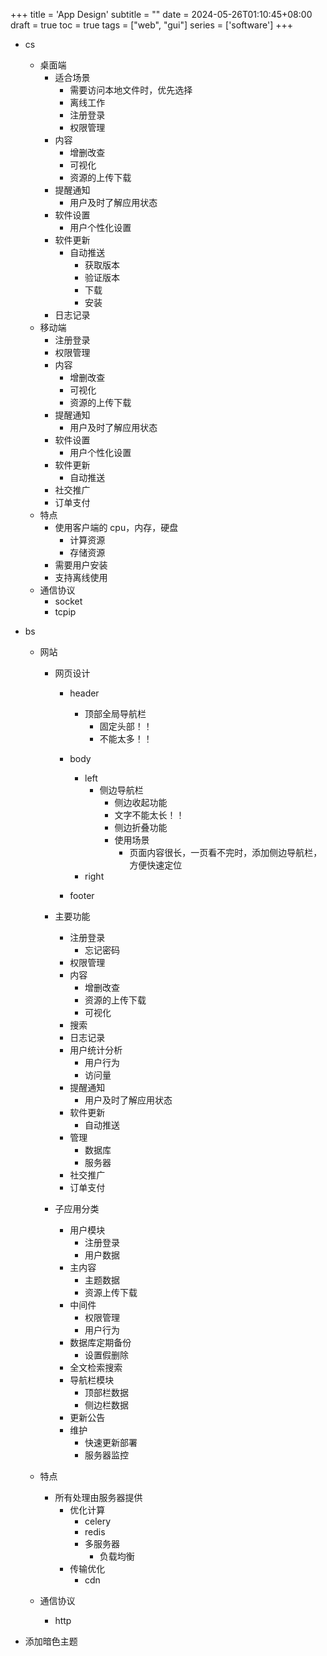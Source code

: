 +++
title = 'App Design'
subtitle = ""
date = 2024-05-26T01:10:45+08:00
draft = true
toc = true
tags = ["web", "gui"]
series = ['software']
+++

-   cs
    -   桌面端
        -   适合场景
            -   需要访问本地文件时，优先选择
            -   离线工作
            -   注册登录
            -   权限管理
        -   内容
            -   增删改查
            -   可视化
            -   资源的上传下载
        -   提醒通知
            -   用户及时了解应用状态
        -   软件设置
            -   用户个性化设置
        -   软件更新
            -   自动推送
                -   获取版本
                -   验证版本
                -   下载
                -   安装
        -   日志记录
    -   移动端
        - 注册登录
        - 权限管理
        -   内容
            -   增删改查
            -   可视化
            -   资源的上传下载
        -   提醒通知
            -   用户及时了解应用状态
        -   软件设置
            -   用户个性化设置
        -   软件更新
            -   自动推送
        -   社交推广
        -   订单支付
    -   特点
        -   使用客户端的 cpu，内存，硬盘
            -   计算资源
            -   存储资源
        -   需要用户安装
        -   支持离线使用
    -   通信协议
        -   socket
        -   tcpip
-   bs

    -   网站

        -   网页设计

            -   header
                -   顶部全局导航栏
                    -   固定头部！！
                    -   不能太多！！
            -   body

                -   left
                    -   侧边导航栏
                        -   侧边收起功能
                        -   文字不能太长！！
                        -   侧边折叠功能
                        -   使用场景
                            -   页面内容很长，一页看不完时，添加侧边导航栏，方便快速定位
                -   right

            -   footer

        -   主要功能
            -  注册登录
               -  忘记密码 
            -  权限管理
            -   内容
                -   增删改查
                -   资源的上传下载
                -   可视化
            -   搜索
            -   日志记录
            -   用户统计分析
                -   用户行为
                -   访问量
            -   提醒通知
                -   用户及时了解应用状态
            -   软件更新
                -   自动推送
            -   管理
                -   数据库
                -   服务器
            -   社交推广
            -   订单支付
        -   子应用分类
            -   用户模块
                -   注册登录
                -   用户数据
            -   主内容
                -   主题数据
                -   资源上传下载
            -   中间件
                -   权限管理
                -   用户行为
            -   数据库定期备份
                -   设置假删除
            -   全文检索搜索
            -   导航栏模块
                -   顶部栏数据
                -   侧边栏数据
            -   更新公告
            -   维护
                -   快速更新部署
                -   服务器监控

    -   特点
        -   所有处理由服务器提供
            -   优化计算
                -   celery
                -   redis
                -   多服务器
                    -   负载均衡
            -   传输优化
                -   cdn
    -   通信协议
        -   http

-   添加暗色主题

